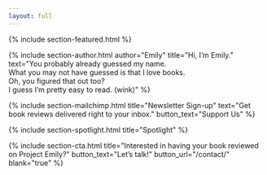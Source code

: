 ```yaml
---
layout: full
---
```


<!-- {% include section-ad.html image="welcome.png" alt="Buy Étoile Jekyll Theme" width="" url="https://themeforest.net/user/pressapps/portfolio" blank="true" %} -->

{% include section-featured.html  %}

{% include section-author.html author="Emily" title="Hi, I’m Emily." text="You probably already guessed my name.<br />
What you may not have guessed is that I love books.<br />
Oh, you figured that out too?<br />
I guess I’m pretty easy to read. (wink)"
 %}

{% include section-mailchimp.html title="Newsletter Sign-up" text="Get book reviews delivered right to your inbox." button_text="Support Us" %}

{% include section-spotlight.html title="Spotlight" %}

<!-- {% include section-latest.html title="Latest Articles" limit="4" more="More Articles" %} -->

<!-- {% include section-ad.html title="Advertisement" image="https://via.placeholder.com/800x180/f4f4f4/fff.png?text=+" url="#" blank="true" %} -->

<!-- {% include section-instagram.html title="Latest On Instagram" cols="4" count="4" gutter="true" %} -->

{% include section-cta.html title="Interested in having your book reviewed on Project Emily?"  button_text="Let’s talk!" button_url="/contact/" blank="true" %}

